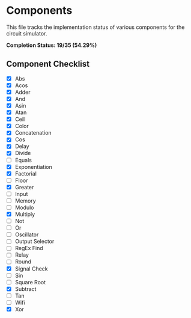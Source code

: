 # Components

This file tracks the implementation status of various components for the circuit simulator.

**Completion Status: 19/35 (54.29%)**

## Component Checklist

- [x] Abs
- [x] Acos
- [x] Adder
- [x] And
- [x] Asin
- [x] Atan
- [x] Ceil
- [x] Color
- [x] Concatenation
- [x] Cos
- [x] Delay
- [x] Divide
- [ ] Equals
- [x] Exponentiation
- [x] Factorial
- [ ] Floor
- [x] Greater
- [ ] Input
- [ ] Memory
- [ ] Modulo
- [x] Multiply
- [ ] Not
- [ ] Or
- [ ] Oscillator
- [ ] Output Selector
- [ ] RegEx Find
- [ ] Relay
- [ ] Round
- [x] Signal Check
- [ ] Sin
- [ ] Square Root
- [x] Subtract
- [ ] Tan
- [ ] Wifi
- [x] Xor 
